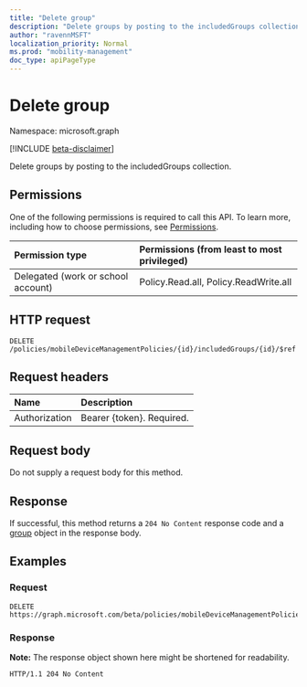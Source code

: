 ```yaml
---
title: "Delete group"
description: "Delete groups by posting to the includedGroups collection."
author: "ravennMSFT"
localization_priority: Normal
ms.prod: "mobility-management"
doc_type: apiPageType
---
```


# Delete group

Namespace: microsoft.graph

[!INCLUDE [beta-disclaimer](../../includes/beta-disclaimer.md)]

Delete groups by posting to the includedGroups collection.

## Permissions

One of the following permissions is required to call this API. To learn more, including how to choose permissions, see [Permissions](/graph/permissions-reference).

|Permission type|Permissions (from least to most privileged)|
|:---|:---|
|Delegated (work or school account)|Policy.Read.all, Policy.ReadWrite.all|

## HTTP request

<!-- {
  "blockType": "ignored"
}
-->

``` http
DELETE /policies/mobileDeviceManagementPolicies/{id}/includedGroups/{id}/$ref
```

## Request headers

|Name|Description|
|:---|:---|
|Authorization|Bearer {token}. Required.|

## Request body

Do not supply a request body for this method.

## Response

If successful, this method returns a `204 No Content` response code and a [group](../resources/group.md) object in the response body.

## Examples

### Request

``` http
DELETE https://graph.microsoft.com/beta/policies/mobileDeviceManagementPolicies/{id}/includedGroups/{id}/$ref
```

### Response

**Note:** The response object shown here might be shortened for readability.

``` http
HTTP/1.1 204 No Content
```
